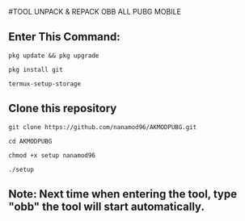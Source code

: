 #TOOL UNPACK & REPACK OBB ALL PUBG MOBILE

## Enter This Command:
```
pkg update && pkg upgrade
```
```
pkg install git
```
```
termux-setup-storage
```
## Clone this repository
```
git clone https://github.com/nanamod96/AKMODPUBG.git
```
```
cd AKMODPUBG
```
```
chmod +x setup nanamod96
```
```
./setup
```
## Note: Next time when entering the tool, type "obb" the tool will start automatically.
